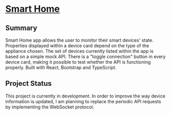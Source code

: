 # [Smart Home](https://my-smart-home-project.herokuapp.com/)

## Summary

Smart Home app allows the user to monitor their smart devices' state. Properties displayed within a device card depend on the type of the appliance chosen. The set of devices currently listed within the app is based on a simple mock API. There is a "toggle connection" button in every device card, making it possible to test whether the API is functioning properly. Built with React, Bootstrap and TypeScript.

## Project Status

This project is currently in development. In order to improve the way device information is updated, I am planning to replace the periodic API requests by implementing the WebSocket protocol.
